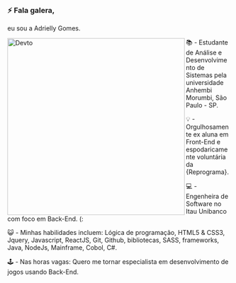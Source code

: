 ### ⚡️ Fala galera,
eu sou a Adrielly Gomes.  

<div classname="octocat">
 <img align="left" alt="Devto" width="400px" src="https://i.ibb.co/zZYksgf/octocat.png" />
 </div> 

<div>
 <p> 📚 - Estudante de Análise e Desenvolvimento de Sistemas pela universidade Anhembi Morumbi, São Paulo - SP. </p>
<p>💡 - Orgulhosamente ex aluna em Front-End e espodaricamente voluntária da {Reprograma}. </p>
<p> 💻 - Engenheira de Software no Itau Unibanco com foco em Back-End. (:  </p>
<p> 😺 - Minhas habilidades incluem: Lógica de programação, HTML5 & CSS3, Jquery, Javascript, ReactJS, Git, Github, bibliotecas, SASS, frameworks, Java, NodeJs, Mainframe, Cobol, C#. </p>
<p>🕹️ - Nas horas vagas: Quero me tornar especialista em desenvolvimento de jogos usando Back-End. </p>
</div> 



<!--
**adriellygomes/adriellygomes** is a ✨ _special_ ✨ repository because its `README.md` (this file) appears on your GitHub profile.





